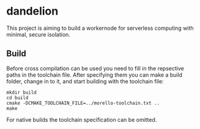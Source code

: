 # dandelion

This project is aiming to build a workernode for serverless computing with
minimal, secure isolation.

## Build
Before cross compilation can be used you need to fill in the repsective paths
in the toolchain file.
After specifying them you can make a build folder, change in to it, and start
building with the toolchain file:
```
mkdir build
cd build
cmake -DCMAKE_TOOLCHAIN_FILE=../morello-toolchain.txt ..
make
```
For native builds the toolchain specification can be omitted.
